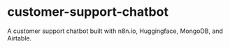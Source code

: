 # customer-support-chatbot
A customer support chatbot built with n8n.io, Huggingface, MongoDB, and Airtable.
